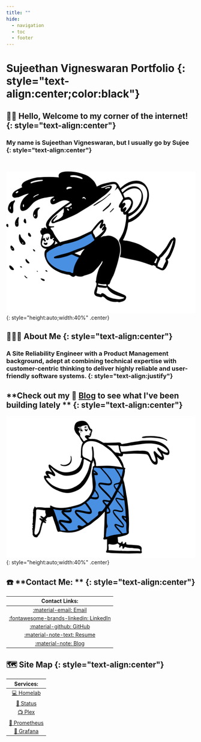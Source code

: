 ```yaml
---
title: ""
hide:
  - navigation
  - toc
  - footer
---
```


# **Sujeethan Vigneswaran Portfolio** {: style="text-align:center;color:black"}

## 👋🏾 **Hello, Welcome to my corner of the internet!** {: style="text-align:center"}

### My name is **Sujeethan Vigneswaran**, but I usually go by **Sujee** {: style="text-align:center"}

<br>

![Coffee](/assets/images/CoffeeDoodle.png "Coffee"){: style="height:auto;width:40%" .center}

## 👨🏽‍💻 **About Me** {: style="text-align:center"}

### A Site Reliability Engineer with a Product Management background, adept at combining **technical expertise** with **customer-centric thinking** to deliver highly reliable and user-friendly software systems. {: style="text-align:justify"}

## **Check out my 📝 [Blog](https://docs.sujeethanvigneswaran.com) to see what I've been building lately ** {: style="text-align:center"}

![Strolling](/assets/images/StrollingDoodle.png "Strolling"){: style="height:auto;width:40%" .center}

## ☎️ **Contact Me: ** {: style="text-align:center"}

| Contact Links:                                 |
| :-------------------------------------------: |
| [:material-email: Email](mailto:sujeethan.vigneswaran@gmail.com)                    |
| [:fontawesome-brands-linkedin: LinkedIn](https://www.linkedin.com/in/sujeethan-vigneswaran/)        |
| [:material-github: GitHub](https://github.com/itssujee)                      |
| [:material-note-text: Resume ](https://resume.sujeethanvigneswaran.com) |
| [:material-note: Blog ](https://docs.sujeethanvigneswaran.com)          |

## 🗺️ **Site Map** {: style="text-align:center"}

| Services:                          |
| :-------------------------------------------: |
|[💻 Homelab ](https://homelab.sujeethanvigneswaran.com)        |
|[🚀 Status ](https://status.sujeethanvigneswaran.com/status/homelab)        |
|[📺 Plex ](https://plex.sujeethanvigneswaran.com)        |
|[🛜 Prometheus ](https://prometheus.sujeethanvigneswaran.com)        |
|[🔎 Grafana ](https://grafana.sujeethanvigneswaran.com)        |
